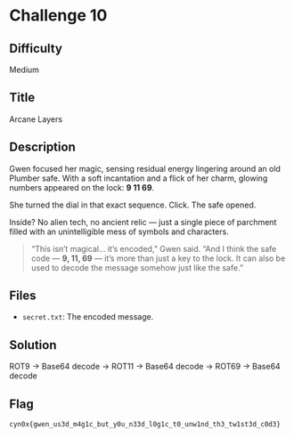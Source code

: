 # Challenge 10

## Difficulty

Medium

## Title

Arcane Layers

## Description

Gwen focused her magic, sensing residual energy lingering around an old Plumber safe. With a soft incantation and a flick of her charm, glowing numbers appeared on the lock: **9 11 69**.

She turned the dial in that exact sequence. Click. The safe opened.

Inside? No alien tech, no ancient relic — just a single piece of parchment filled with an unintelligible mess of symbols and characters.

> “This isn’t magical… it’s encoded,” Gwen said. “And I think the safe code — **9, 11, 69** — it’s more than just a key to the lock. It can also be used to decode the message somehow just like the safe.”

## Files

- `secret.txt`: The encoded message.

## Solution

ROT9 → Base64 decode → ROT11 → Base64 decode → ROT69 → Base64 decode

## Flag

```text
cyn0x{gwen_us3d_m4g1c_but_y0u_n33d_l0g1c_t0_unw1nd_th3_tw1st3d_c0d3}
```
